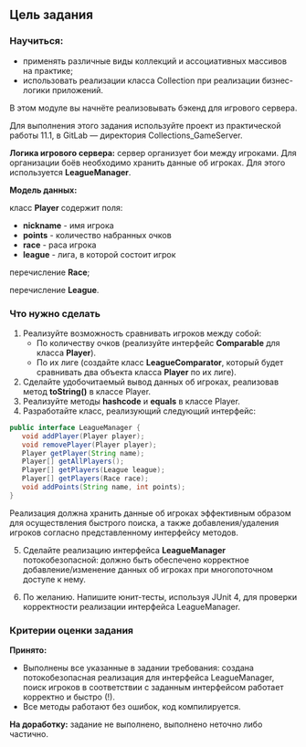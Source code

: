 ## Цель задания

### Научиться:
- применять различные виды коллекций и ассоциативных массивов на практике;
- использовать реализации класса Collection при реализации бизнес-логики приложений.

В этом модуле вы начнёте реализовывать бэкенд для игрового сервера.

Для выполнения этого задания используйте проект из практической работы 11.1, в GitLab — директория Collections_GameServer.

**Логика игрового сервера:** 
сервер организует бои между игроками. Для организации боёв необходимо хранить данные об игроках. Для этого используется **LeagueManager**.

**Модель данных:**

класс **Player** содержит поля:
- **nickname** - имя игрока
- **points** - количество набранных очков
- **race** - раса игрока
- **league** - лига, в которой состоит игрок

перечисление **Race**;

перечисление **League**.

### Что нужно сделать

1. Реализуйте возможность сравнивать игроков между собой:
   - По количеству очков (реализуйте интерфейс **Comparable** для класса **Player**).
   - По их лиге (создайте класс **LeagueComparator**, который будет сравнивать два объекта класса **Player** по их лиге).
2. Сделайте удобочитаемый вывод данных об игроках, реализовав метод **toString()** в классе Player.
3. Реализуйте методы **hashcode** и **equals** в классе Player.
4. Разработайте класс, реализующий следующий интерфейс:
```java
public interface LeagueManager {
   void addPlayer(Player player);
   void removePlayer(Player player);
   Player getPlayer(String name);
   Player[] getAllPlayers();
   Player[] getPlayers(League league);
   Player[] getPlayers(Race race);
   void addPoints(String name, int points);
}
```
Реализация должна хранить данные об игроках эффективным образом для осуществления быстрого поиска, а также добавления/удаления игроков согласно представленному интерфейсу методов.

5. Сделайте реализацию интерфейса **LeagueManager** потокобезопасной: должно быть обеспечено корректное добавление/изменение данных об игроках при многопоточном доступе к нему.

6. По желанию. Напишите юнит-тесты, используя JUnit 4, для проверки корректности реализации интерфейса LeagueManager.

### Критерии оценки задания

**Принято:**

- Выполнены все указанные в задании требования: создана потокобезопасная реализация для интерфейса LeagueManager, 
поиск игроков в соответствии с заданным интерфейсом работает корректно и быстро (!).
- Все методы работают без ошибок, код компилируется.
   
**На доработку:** задание не выполнено, выполнено неточно либо частично.
